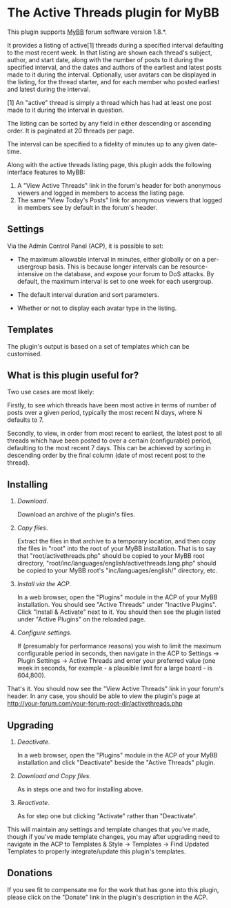 # The Active Threads plugin for MyBB

This plugin supports [MyBB](https://mybb.com/) forum software version 1.8.*.

It provides a listing of active[1] threads during a specified interval defaulting to the most recent week. In that listing are shown each thread's subject, author, and start date, along with the number of posts to it during the specified interval, and the dates and authors of the earliest and latest posts made to it during the interval. Optionally, user avatars can be displayed in the listing, for the thread starter, and for each member who posted earliest and latest during the interval.

[1] An "active" thread is simply a thread which has had at least one post made to it during the interval in question.

The listing can be sorted by any field in either descending or ascending order. It is paginated at 20 threads per page.

The interval can be specified to a fidelity of minutes up to any given date-time.

Along with the active threads listing page, this plugin adds the following interface features to MyBB:

1. A "View Active Threads" link in the forum's header for both anonymous viewers and logged in members to access the listing page.
2. The same "View Today's Posts" link for anonymous viewers that logged in members see by default in the forum's header.

## Settings

Via the Admin Control Panel (ACP), it is possible to set:

* The maximum allowable interval in minutes, either globally or on a per-usergroup basis. This is because longer intervals can be resource-intensive on the database, and expose your forum to DoS attacks. By default, the maximum interval is set to one week for each usergroup.

* The default interval duration and sort parameters.

* Whether or not to display each avatar type in the listing.

## Templates

The plugin's output is based on a set of templates which can be customised.

## What is this plugin useful for?

Two use cases are most likely:

Firstly, to see which threads have been most active in terms of number of posts over a given period, typically the most recent N days, where N defaults to 7.

Secondly, to view, in order from most recent to earliest, the latest post to all threads which have been posted to over a certain (configurable) period, defaulting to the most recent 7 days. This can be achieved by sorting in descending order by the final column (date of most recent post to the thread).

## Installing

1. *Download*.

   Download an archive of the plugin's files.

2. *Copy files*.

   Extract the files in that archive to a temporary location, and then copy the files in "root" into the root of your MyBB installation. That is to say that "root/activethreads.php" should be copied to your MyBB root directory, "root/inc/languages/english/activethreads.lang.php" should be copied to your MyBB root's "inc/languages/english/" directory, etc.

3. *Install via the ACP*.

   In a web browser, open the "Plugins" module in the ACP of your MyBB installation. You should see "Active Threads" under "Inactive Plugins". Click "Install & Activate" next to it. You should then see the plugin listed under "Active Plugins" on the reloaded page.

4. *Configure settings*.

   If (presumably for performance reasons) you wish to limit the maximum configurable period in seconds, then navigate in the ACP to Settings -> Plugin Settings -> Active Threads and enter your preferred value (one week in seconds, for example - a plausible limit for a large board - is 604,800).

That's it. You should now see the "View Active Threads" link in your forum's header. In any case, you should be able to view the plugin's page at http://your-forum.com/your-forum-root-dir/activethreads.php

## Upgrading

1. *Deactivate*.

   In a web browser, open the "Plugins" module in the ACP of your MyBB installation and click "Deactivate" beside the "Active Threads" plugin.

2. *Download and Copy files*.

   As in steps one and two for installing above.

3. *Reactivate*.

   As for step one but clicking "Activate" rather than "Deactivate".

This will maintain any settings and template changes that you've made, though if you've made template changes, you may after upgrading need to navigate in the ACP to Templates & Style -> Templates -> Find Updated Templates to properly integrate/update this plugin's templates.

## Donations

If you see fit to compensate me for the work that has gone into this plugin, please click on the "Donate" link in the plugin's description in the ACP.